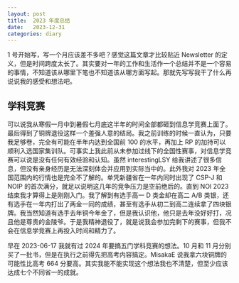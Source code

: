 ```yaml
---
layout: post
title:  2023 年度总结
date:   2023-12-31
categories: diary
---
```


1 号开始写，写一个月应该差不多吧？感觉这篇文章才比较贴近 Newsletter 的定义，但是时间跨度太长了。其实要对一年的工作和生活作一个总结并不是一个容易的事情，不知道该从哪里下笔也不知道该从哪方面写起。那就先写写我干了什么再说说我的感受和想法吧。

## 学科竞赛

可以说我从寒假一月中到暑假七月底这半年的时间全部都砸到信息学竞赛上面了。最后得到了铜牌退役这样一个差强人意的结局。我之前训练的时候一直认为，只要我足够卷，完全有可能在半年内达到全国前 100 的水平，再加上 RP 的加持可以顺利入选国家集训队。可事实上我此前从未参加过线下的全国性赛事，对信息学竞赛可以说是没有任何有效经验和认知。虽然 interestingLSY 给我讲述了很多信息，但没有亲身经历是无法深刻体会并应用到实际当中的。此外我对 2023 年全国范围内的行情也是完全不了解的。单凭新疆省在一年内同时出现了 CSP-J 和 NOIP 的首次满分，就足以说明这几年的竞争压力是空前绝后的。直到 NOI 2023 结束我才算得上是刚刚入门。我了解到有选手高一 D 类金却在高二 A/B 类银，还有选手在一年内打出了两金一同的成绩，甚至有选手从初二到高二连续拿了四块银牌。我当然知道有选手去年铜今年金了，但是我认识他，他只是去年没好好打，况且他是尊贵的金陵爷。于是我精神退役了，就是说我会参加完剩下的赛事，但我不会在信息学竞赛上再投入时间和精力了。

早在 2023-06-17 我就有过 2024 年要搞五门学科竞赛的想法。10 月和 11 月分别买了一批书，但是在执行之前得先把高考内容搞定。MisakaE 说我拿六块铜牌的可能性比高考 664 分要高。其实我能不能实现这个想法我也不清楚，但至少应该达成七个不同省一的成就。
